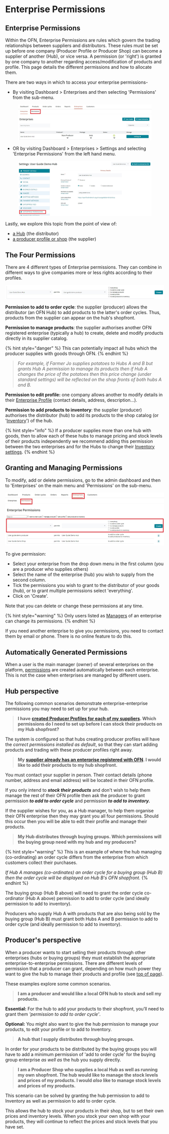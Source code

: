 # Enterprise Permissions

## Enterprise Permissions&#x20;

Within the OFN, Enterprise Permissions are rules which govern the trading relationships between  suppliers and distributors. These rules must be set up before one company (Producer Profile or Producer Shop) can become a supplier of another (Hub), or vice versa. A permission (or 'right') is granted by one company to another regarding access/modification of products and profile. This page details the different permissions and how to allocate them.&#x20;

There are two ways in which to access your enterprise permissions-&#x20;

* By visiting Dashboard > Enterprises and then selecting 'Permissions' from the sub-menu.

<figure><img src="../../.gitbook/assets/ent permissions 1.jpg" alt=""><figcaption></figcaption></figure>

* OR by visiting Dashboard > Enterprises > Settings and selecting 'Enterprise Permissions' from the left hand menu.

<figure><img src="../../.gitbook/assets/ent permissions 2.jpg" alt=""><figcaption></figcaption></figure>

Lastly, we explore this topic from the point of view of:

* [a Hub](enterprise-to-enterprise-permissions-e2es.md#hub-perspective) (the distributor)
* [a producer profile or shop](enterprise-to-enterprise-permissions-e2es.md#producers-perspective) (the supplier)

## The Four Permissions

There are 4 different types of Enterprise permissions. They can combine in different ways to give companies more or less rights according to their profiles.

![](<../../.gitbook/assets/ent per.jpg>)

**Permission to add to order cycle**: the supplier (producer) allows the distributor (an OFN Hub) to add products to the latter's order cycles.  Thus, products from the supplier can appear on the hub's shopfront.

**Permission to manage products**: the supplier authorises another OFN registered enterprise (typically a hub) to create, delete and modify products directly in its supplier catalog.&#x20;

{% hint style="danger" %}
This can potentially impact all hubs which the producer supplies with goods through OFN.
{% endhint %}

> _For example, if Farmer Jo supplies potatoes to Hubs A and B but grants Hub A permission to manage its products then if Hub A changes the price of the potatoes then this price change (under standard settings) will be reflected on the shop fronts of both hubs A and B._

**Permission to edit profile:** one company allows another to modify details in their [Enterprise Profile](./) (contact details, address, description...).

**Permission to add products to inventory**: the supplier (producer) authorises the distributor (hub) to add its products to the shop catalog (or '[Inventory](../products-1/inventory-tool.md)') of the hub.

{% hint style="info" %}
If a producer supplies more than one hub with goods, then to allow each of these hubs to manage pricing and stock levels of their products independently we recommend adding this permission between the two enterprises and for the Hubs to change their [Inventory settings](enterprise-settings.md#inventory-settings).
{% endhint %}

## Granting and Managing Permissions

To modify, add or delete permissions, go to the admin dashboard and then to 'Enterprises' on the main menu and 'Permissions' on the sub-menu.&#x20;

![](<../../.gitbook/assets/grant per.jpg>)

To give permission:

* Select your enterprise from the drop down menu in the first column (you are a producer who supplies others)
* Select the name of the enterprise (hub) you wish to supply from the second column.
* Tick the permissions you wish to grant to the distributor of your goods (hub), or to grant multiple permissions select 'everything'.
* Click on 'Create'.

&#x20;Note that you can delete or change these permissions at any time.

{% hint style="warning" %}
Only users listed as [Managers](enterprise-settings.md#users) of an enterprise can change its permissions.
{% endhint %}

If you need another enterprise to give you permissions, you need to contact them by email or phone. There is no online feature to do this.

## Automatically Generated Permissions

When a user is the main manager (owner) of several enterprises on the platform, [permissions](enterprise-to-enterprise-permissions-e2es.md#the-four-permissions) are created automatically between each enterprise. This is not the case when enterprises are managed by different users.

## Hub perspective

The following common scenarios demonstrate enterprise-enterprise permissions you may need to set up for your hub.

> **I have** [**created Producer Profiles for each of my suppliers**](create-or-connect-with-your-supplying-producers.md#supplier-does-not-have-an-ofn-profile)**. Which permissions do I need to set up before I can stock their products on my Hub shopfront?**

The system is configured so that hubs creating producer profiles will have the _correct permissions installed as default_, so that they can start adding products and trading with these producer profiles right away.

> **My** [**supplier already has an enterprise registered with OFN**](create-or-connect-with-your-supplying-producers.md#supplyingproducer)**. I would like to add their products to my hub shopfront.**

You must contact your supplier in person. Their contact details (phone number, address and email address) will be located in their OFN profile. &#x20;

If you only intend to _**stock their products**_ and don't wish to help them manage the rest of their OFN profile then ask the producer to grant permission _**to add to order cycle**_ and permission _**to add to inventory.**_&#x20;

If the supplier wishes for you, as a Hub manager, to help them organise their OFN enterprise then they may grant you all four permissions.  Should this occur then you will be able to edit their profile and manage their products.

> **My Hub distributes through buying groups. Which permissions will the buying group need with my hub and my producers?**

{% hint style="warning" %}
This is an example of where the hub managing (co-ordinating) an order cycle differs from the enterprise from which customers collect their purchases.

_If Hub A manages (co-ordinates) an order cycle for a buying group (Hub B) then the order cycle will be displayed on Hub B's OFN shopfront._
{% endhint %}

The buying group (Hub B above) will need to grant the order cycle co-ordinator (Hub A above) permission to add to order cycle (and ideally permission to add to inventory).

Producers who supply Hub A with products that are also being sold by the buying group (Hub B) must grant both Hubs A and B permission to add to order cycle (and ideally permission to add to inventory).

## Producer's perspective

When a producer wants to start selling their products through other enterprises (hubs or buying groups) they must establish the appropriate enterprise-to-enterprise permissions. There are different levels of permission that a producer can grant, depending on how much power they want to give the hub to manage their products and profile (see [top of page](enterprise-to-enterprise-permissions-e2es.md#the-four-permissions)).

These examples explore some common scenarios.

> **I am a producer and would like a local OFN hub to stock and sell my products.**

**Essential:** For the hub to add your products to their shopfront, you’ll need to grant them _'permission to add to order cycle'_.

**Optional:** You might also want to give the hub permission to manage your products, to edit your profile or to add to Inventory.

> **A hub that I supply distributes through buying groups.**

In order for your products to be distributed by the buying groups you will have to add a minimum permission of 'add to order cycle' for the buying group enterprise _as well as_ the hub you supply directly.

> **I am a Producer Shop who supplies a local Hub as well as running my own shopfront.  The hub would like to manage the stock levels and prices of my products.  I would **_**also**_** like to manage stock levels and prices of my products.**

This scenario can be solved by granting the hub permission to add to Inventory as well as permission to add to order cycle.

This allows the hub to stock your products in their shop, but to set their own prices and inventory levels. When you stock your own shop with your products, they will continue to reflect the prices and stock levels that you have set.
